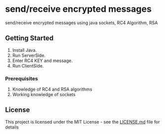 # send/receive encrypted messages
 send/receive encrypted messages using java sockets, RC4 Algorithm, RSA

## Getting Started
1. Install Java.
2. Run ServerSide.
3. Enter RC4 KEY and message.
4. Run ClientSide.

### Prerequisites
1. Knowledge of RC4 and RSA algorithms
2. Working knowledge of sockets

## License
This project is licensed under the MIT License - see the [LICENSE.md](LICENSE.md) file for details
